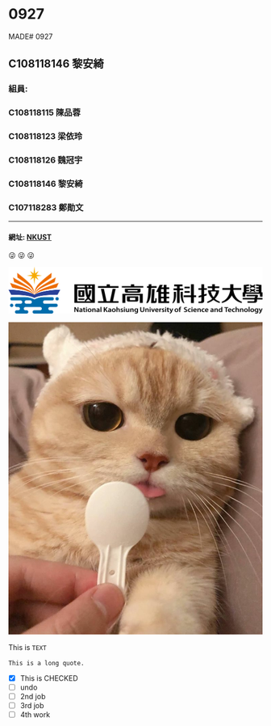 # 0927
MADE# 0927

## C108118146 黎安綺

### 組員:  
###        C108118115 陳品蓉
###        C108118123 梁依玲
###        C108118126 魏冠宇
###        C108118146 黎安綺
###        C107118283 鄭勛文
------
#### 網址: [NKUST](https://www.nkust.edu.tw/"Title")
:stuck_out_tongue_winking_eye: :stuck_out_tongue_winking_eye: :stuck_out_tongue_winking_eye:

![NKUST](182513897.png "第一科大")

![貓](https://github.com/Angel67894/0927/blob/main/Screenshot_2021-08-25-23-15-45-49.jpg)

This is `TEXT`

```
This is a long quote.
```


- [x] This is CHECKED  
- [ ] undo  
- [ ] 2nd job    
- [ ] 3rd job  
- [ ] 4th work  
